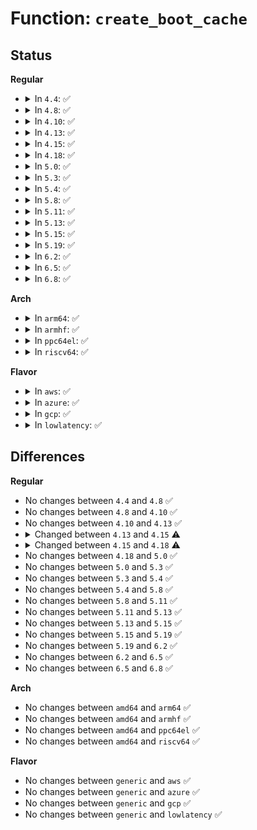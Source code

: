# Function: <code>create_boot_cache</code>

## Status
<b>Regular</b>
<ul>
<li>
<details>
<summary>In <code>4.4</code>: ✅</summary>

```c
void create_boot_cache(struct kmem_cache *s, const char *name, size_t size, long unsigned int flags);
```

**Collision:** Unique Global

**Inline:** No

**Transformation:** False

**Instances:**

```
In mm/slab_common.c (ffffffff81f8a01f)
Location: mm/slab_common.c:764
Inline: False
Direct callers:
  - mm/slab_common.c:create_kmalloc_cache
  - mm/slub.c:kmem_cache_init
  - mm/slub.c:kmem_cache_init
```
**Symbols:**

```
ffffffff81f8a01f-ffffffff81f8a0cc: create_boot_cache (STB_GLOBAL)
```
</details>
</li>
<li>
<details>
<summary>In <code>4.8</code>: ✅</summary>

```c
void create_boot_cache(struct kmem_cache *s, const char *name, size_t size, long unsigned int flags);
```

**Collision:** Unique Global

**Inline:** No

**Transformation:** False

**Instances:**

```
In mm/slab_common.c (ffffffff81fb3b0a)
Location: mm/slab_common.c:772
Inline: False
Direct callers:
  - mm/slab_common.c:create_kmalloc_cache
  - mm/slub.c:kmem_cache_init
  - mm/slub.c:kmem_cache_init
```
**Symbols:**

```
ffffffff81fb3b0a-ffffffff81fb3bb8: create_boot_cache (STB_GLOBAL)
```
</details>
</li>
<li>
<details>
<summary>In <code>4.10</code>: ✅</summary>

```c
void create_boot_cache(struct kmem_cache *s, const char *name, size_t size, long unsigned int flags);
```

**Collision:** Unique Global

**Inline:** No

**Transformation:** False

**Instances:**

```
In mm/slab_common.c (ffffffff81ff04c7)
Location: mm/slab_common.c:801
Inline: False
Direct callers:
  - mm/slab_common.c:create_kmalloc_cache
  - mm/slub.c:kmem_cache_init
  - mm/slub.c:kmem_cache_init
```
**Symbols:**

```
ffffffff81ff04c7-ffffffff81ff0575: create_boot_cache (STB_GLOBAL)
```
</details>
</li>
<li>
<details>
<summary>In <code>4.13</code>: ✅</summary>

```c
void create_boot_cache(struct kmem_cache *s, const char *name, size_t size, long unsigned int flags);
```

**Collision:** Unique Global

**Inline:** No

**Transformation:** False

**Instances:**

```
In mm/slab_common.c (ffffffff820d28cb)
Location: mm/slab_common.c:872
Inline: False
Direct callers:
  - mm/slab_common.c:create_kmalloc_cache
  - mm/slub.c:kmem_cache_init
  - mm/slub.c:kmem_cache_init
```
**Symbols:**

```
ffffffff820d28cb-ffffffff820d2982: create_boot_cache (STB_GLOBAL)
```
</details>
</li>
<li>
<details>
<summary>In <code>4.15</code>: ✅</summary>

```c
void create_boot_cache(struct kmem_cache *s, const char *name, size_t size, slab_flags_t flags);
```

**Collision:** Unique Global

**Inline:** No

**Transformation:** False

**Instances:**

```
In mm/slab_common.c (ffffffff826db2f2)
Location: mm/slab_common.c:881
Inline: False
Direct callers:
  - mm/slab_common.c:create_kmalloc_cache
  - mm/slub.c:kmem_cache_init
  - mm/slub.c:kmem_cache_init
```
**Symbols:**

```
ffffffff826db2f2-ffffffff826db3a8: create_boot_cache (STB_GLOBAL)
```
</details>
</li>
<li>
<details>
<summary>In <code>4.18</code>: ✅</summary>

```c
void create_boot_cache(struct kmem_cache *s, const char *name, unsigned int size, slab_flags_t flags, unsigned int useroffset, unsigned int usersize);
```

**Collision:** Unique Global

**Inline:** No

**Transformation:** False

**Instances:**

```
In mm/slab_common.c (ffffffff827057a0)
Location: mm/slab_common.c:937
Inline: False
Direct callers:
  - mm/slab_common.c:create_kmalloc_cache
  - mm/slub.c:kmem_cache_init
  - mm/slub.c:kmem_cache_init
```
**Symbols:**

```
ffffffff827057a0-ffffffff82705865: create_boot_cache (STB_GLOBAL)
```
</details>
</li>
<li>
<details>
<summary>In <code>5.0</code>: ✅</summary>

```c
void create_boot_cache(struct kmem_cache *s, const char *name, unsigned int size, slab_flags_t flags, unsigned int useroffset, unsigned int usersize);
```

**Collision:** Unique Global

**Inline:** No

**Transformation:** False

**Instances:**

```
In mm/slab_common.c (ffffffff828bcee7)
Location: mm/slab_common.c:964
Inline: False
Direct callers:
  - mm/slab_common.c:create_kmalloc_cache
  - mm/slub.c:kmem_cache_init
  - mm/slub.c:kmem_cache_init
```
**Symbols:**

```
ffffffff828bcee7-ffffffff828bcfac: create_boot_cache (STB_GLOBAL)
```
</details>
</li>
<li>
<details>
<summary>In <code>5.3</code>: ✅</summary>

```c
void create_boot_cache(struct kmem_cache *s, const char *name, unsigned int size, slab_flags_t flags, unsigned int useroffset, unsigned int usersize);
```

**Collision:** Unique Global

**Inline:** No

**Transformation:** False

**Instances:**

```
In mm/slab_common.c (ffffffff828d44d5)
Location: mm/slab_common.c:991
Inline: False
Direct callers:
  - mm/slab_common.c:create_kmalloc_cache
  - mm/slub.c:kmem_cache_init
  - mm/slub.c:kmem_cache_init
```
**Symbols:**

```
ffffffff828d44d5-ffffffff828d4594: create_boot_cache (STB_GLOBAL)
```
</details>
</li>
<li>
<details>
<summary>In <code>5.4</code>: ✅</summary>

```c
void create_boot_cache(struct kmem_cache *s, const char *name, unsigned int size, slab_flags_t flags, unsigned int useroffset, unsigned int usersize);
```

**Collision:** Unique Global

**Inline:** No

**Transformation:** False

**Instances:**

```
In mm/slab_common.c (ffffffff828dc954)
Location: mm/slab_common.c:1042
Inline: False
Direct callers:
  - mm/slab_common.c:create_kmalloc_cache
  - mm/slub.c:kmem_cache_init
  - mm/slub.c:kmem_cache_init
```
**Symbols:**

```
ffffffff828dc954-ffffffff828dca23: create_boot_cache (STB_GLOBAL)
```
</details>
</li>
<li>
<details>
<summary>In <code>5.8</code>: ✅</summary>

```c
void create_boot_cache(struct kmem_cache *s, const char *name, unsigned int size, slab_flags_t flags, unsigned int useroffset, unsigned int usersize);
```

**Collision:** Unique Global

**Inline:** No

**Transformation:** False

**Instances:**

```
In mm/slab_common.c (ffffffff82cfa47f)
Location: mm/slab_common.c:1042
Inline: False
Direct callers:
  - mm/slab_common.c:create_kmalloc_cache
  - mm/slub.c:kmem_cache_init
  - mm/slub.c:kmem_cache_init
```
**Symbols:**

```
ffffffff82cfa47f-ffffffff82cfa54e: create_boot_cache (STB_GLOBAL)
```
</details>
</li>
<li>
<details>
<summary>In <code>5.11</code>: ✅</summary>

```c
void create_boot_cache(struct kmem_cache *s, const char *name, unsigned int size, slab_flags_t flags, unsigned int useroffset, unsigned int usersize);
```

**Collision:** Unique Global

**Inline:** No

**Transformation:** False

**Instances:**

```
In mm/slab_common.c (ffffffff82fe71b7)
Location: mm/slab_common.c:542
Inline: False
Direct callers:
  - mm/slab_common.c:create_kmalloc_cache
  - mm/slub.c:kmem_cache_init
  - mm/slub.c:kmem_cache_init
```
**Symbols:**

```
ffffffff82fe71b7-ffffffff82fe7254: create_boot_cache (STB_GLOBAL)
```
</details>
</li>
<li>
<details>
<summary>In <code>5.13</code>: ✅</summary>

```c
void create_boot_cache(struct kmem_cache *s, const char *name, unsigned int size, slab_flags_t flags, unsigned int useroffset, unsigned int usersize);
```

**Collision:** Unique Global

**Inline:** No

**Transformation:** False

**Instances:**

```
In mm/slab_common.c (ffffffff831f18f0)
Location: mm/slab_common.c:627
Inline: False
Direct callers:
  - mm/slab_common.c:create_kmalloc_cache
  - mm/slub.c:kmem_cache_init
  - mm/slub.c:kmem_cache_init
```
**Symbols:**

```
ffffffff831f18f0-ffffffff831f198c: create_boot_cache (STB_GLOBAL)
```
</details>
</li>
<li>
<details>
<summary>In <code>5.15</code>: ✅</summary>

```c
void create_boot_cache(struct kmem_cache *s, const char *name, unsigned int size, slab_flags_t flags, unsigned int useroffset, unsigned int usersize);
```

**Collision:** Unique Global

**Inline:** No

**Transformation:** False

**Instances:**

```
In mm/slab_common.c (ffffffff832d7261)
Location: mm/slab_common.c:641
Inline: False
Direct callers:
  - mm/slab_common.c:create_kmalloc_cache
  - mm/slub.c:kmem_cache_init
  - mm/slub.c:kmem_cache_init
```
**Symbols:**

```
ffffffff832d7261-ffffffff832d72fd: create_boot_cache (STB_GLOBAL)
```
</details>
</li>
<li>
<details>
<summary>In <code>5.19</code>: ✅</summary>

```c
void create_boot_cache(struct kmem_cache *s, const char *name, unsigned int size, slab_flags_t flags, unsigned int useroffset, unsigned int usersize);
```

**Collision:** Unique Global

**Inline:** No

**Transformation:** False

**Instances:**

```
In mm/slab_common.c (ffffffff8348be69)
Location: mm/slab_common.c:641
Inline: False
Direct callers:
  - mm/slab_common.c:create_kmalloc_cache
  - mm/slub.c:kmem_cache_init
  - mm/slub.c:kmem_cache_init
```
**Symbols:**

```
ffffffff8348be69-ffffffff8348bf21: create_boot_cache (STB_GLOBAL)
```
</details>
</li>
<li>
<details>
<summary>In <code>6.2</code>: ✅</summary>

```c
void create_boot_cache(struct kmem_cache *s, const char *name, unsigned int size, slab_flags_t flags, unsigned int useroffset, unsigned int usersize);
```

**Collision:** Unique Global

**Inline:** No

**Transformation:** False

**Instances:**

```
In mm/slab_common.c (ffffffff83ebced0)
Location: mm/slab_common.c:630
Inline: False
Direct callers:
  - mm/slab_common.c:create_kmalloc_cache
  - mm/slub.c:kmem_cache_init
  - mm/slub.c:kmem_cache_init
```
**Symbols:**

```
ffffffff83ebced0-ffffffff83ebcf94: create_boot_cache (STB_GLOBAL)
```
</details>
</li>
<li>
<details>
<summary>In <code>6.5</code>: ✅</summary>

```c
void create_boot_cache(struct kmem_cache *s, const char *name, unsigned int size, slab_flags_t flags, unsigned int useroffset, unsigned int usersize);
```

**Collision:** Unique Global

**Inline:** No

**Transformation:** False

**Instances:**

```
In mm/slab_common.c (ffffffff836e5550)
Location: mm/slab_common.c:629
Inline: False
Direct callers:
  - mm/slab_common.c:new_kmalloc_cache
  - mm/slub.c:kmem_cache_init
  - mm/slub.c:kmem_cache_init
```
**Symbols:**

```
ffffffff836e5550-ffffffff836e5614: create_boot_cache (STB_GLOBAL)
```
</details>
</li>
<li>
<details>
<summary>In <code>6.8</code>: ✅</summary>

```c
void create_boot_cache(struct kmem_cache *s, const char *name, unsigned int size, slab_flags_t flags, unsigned int useroffset, unsigned int usersize);
```

**Collision:** Unique Global

**Inline:** No

**Transformation:** False

**Instances:**

```
In mm/slab_common.c (ffffffff83917d40)
Location: mm/slab_common.c:605
Inline: False
Direct callers:
  - mm/slab_common.c:new_kmalloc_cache
  - mm/slub.c:kmem_cache_init
  - mm/slub.c:kmem_cache_init
```
**Symbols:**

```
ffffffff83917d40-ffffffff83917e04: create_boot_cache (STB_GLOBAL)
```
</details>
</li>
</ul>
<b>Arch</b>
<ul>
<li>
<details>
<summary>In <code>arm64</code>: ✅</summary>

```c
void create_boot_cache(struct kmem_cache *s, const char *name, unsigned int size, slab_flags_t flags, unsigned int useroffset, unsigned int usersize);
```

**Collision:** Unique Global

**Inline:** No

**Transformation:** False

**Instances:**

```
In mm/slab_common.c (ffff800011455450)
Location: mm/slab_common.c:1042
Inline: False
Direct callers:
  - mm/slab_common.c:create_kmalloc_cache
  - mm/slub.c:kmem_cache_init
  - mm/slub.c:kmem_cache_init
```
**Symbols:**

```
ffff800011455450-ffff80001145554c: create_boot_cache (STB_GLOBAL)
```
</details>
</li>
<li>
<details>
<summary>In <code>armhf</code>: ✅</summary>

```c
void create_boot_cache(struct kmem_cache *s, const char *name, unsigned int size, slab_flags_t flags, unsigned int useroffset, unsigned int usersize);
```

**Collision:** Unique Global

**Inline:** No

**Transformation:** False

**Instances:**

```
In mm/slab_common.c (c153042c)
Location: mm/slab_common.c:1042
Inline: False
Direct callers:
  - mm/slab_common.c:create_kmalloc_cache
  - mm/slub.c:kmem_cache_init
  - mm/slub.c:kmem_cache_init
```
**Symbols:**

```
c153042c-c153050c: create_boot_cache (STB_GLOBAL)
```
</details>
</li>
<li>
<details>
<summary>In <code>ppc64el</code>: ✅</summary>

```c
void create_boot_cache(struct kmem_cache *s, const char *name, unsigned int size, slab_flags_t flags, unsigned int useroffset, unsigned int usersize);
```

**Collision:** Unique Global

**Inline:** No

**Transformation:** False

**Instances:**

```
In mm/slab_common.c (c00000000137e09c)
Location: mm/slab_common.c:1042
Inline: False
Direct callers:
  - mm/slab_common.c:create_kmalloc_cache
  - mm/slub.c:kmem_cache_init
  - mm/slub.c:kmem_cache_init
```
**Symbols:**

```
c00000000137e09c-c00000000137e1bc: create_boot_cache (STB_GLOBAL)
```
</details>
</li>
<li>
<details>
<summary>In <code>riscv64</code>: ✅</summary>

```c
void create_boot_cache(struct kmem_cache *s, const char *name, unsigned int size, slab_flags_t flags, unsigned int useroffset, unsigned int usersize);
```

**Collision:** Unique Global

**Inline:** No

**Transformation:** False

**Instances:**

```
In mm/slab_common.c (ffffffe000014522)
Location: mm/slab_common.c:1042
Inline: False
Direct callers:
  - mm/slab_common.c:create_kmalloc_cache
  - mm/slub.c:kmem_cache_init
  - mm/slub.c:kmem_cache_init
```
**Symbols:**

```
ffffffe000014522-ffffffe0000145f6: create_boot_cache (STB_GLOBAL)
```
</details>
</li>
</ul>
<b>Flavor</b>
<ul>
<li>
<details>
<summary>In <code>aws</code>: ✅</summary>

```c
void create_boot_cache(struct kmem_cache *s, const char *name, unsigned int size, slab_flags_t flags, unsigned int useroffset, unsigned int usersize);
```

**Collision:** Unique Global

**Inline:** No

**Transformation:** False

**Instances:**

```
In mm/slab_common.c (ffffffff828c5808)
Location: mm/slab_common.c:1042
Inline: False
Direct callers:
  - mm/slab_common.c:create_kmalloc_cache
  - mm/slub.c:kmem_cache_init
  - mm/slub.c:kmem_cache_init
```
**Symbols:**

```
ffffffff828c5808-ffffffff828c58d7: create_boot_cache (STB_GLOBAL)
```
</details>
</li>
<li>
<details>
<summary>In <code>azure</code>: ✅</summary>

```c
void create_boot_cache(struct kmem_cache *s, const char *name, unsigned int size, slab_flags_t flags, unsigned int useroffset, unsigned int usersize);
```

**Collision:** Unique Global

**Inline:** No

**Transformation:** False

**Instances:**

```
In mm/slab_common.c (ffffffff828bdf2d)
Location: mm/slab_common.c:1042
Inline: False
Direct callers:
  - mm/slab_common.c:create_kmalloc_cache
  - mm/slub.c:kmem_cache_init
  - mm/slub.c:kmem_cache_init
```
**Symbols:**

```
ffffffff828bdf2d-ffffffff828bdffc: create_boot_cache (STB_GLOBAL)
```
</details>
</li>
<li>
<details>
<summary>In <code>gcp</code>: ✅</summary>

```c
void create_boot_cache(struct kmem_cache *s, const char *name, unsigned int size, slab_flags_t flags, unsigned int useroffset, unsigned int usersize);
```

**Collision:** Unique Global

**Inline:** No

**Transformation:** False

**Instances:**

```
In mm/slab_common.c (ffffffff828d8588)
Location: mm/slab_common.c:1042
Inline: False
Direct callers:
  - mm/slab_common.c:create_kmalloc_cache
  - mm/slub.c:kmem_cache_init
  - mm/slub.c:kmem_cache_init
```
**Symbols:**

```
ffffffff828d8588-ffffffff828d8657: create_boot_cache (STB_GLOBAL)
```
</details>
</li>
<li>
<details>
<summary>In <code>lowlatency</code>: ✅</summary>

```c
void create_boot_cache(struct kmem_cache *s, const char *name, unsigned int size, slab_flags_t flags, unsigned int useroffset, unsigned int usersize);
```

**Collision:** Unique Global

**Inline:** No

**Transformation:** False

**Instances:**

```
In mm/slab_common.c (ffffffff828dd9a9)
Location: mm/slab_common.c:1042
Inline: False
Direct callers:
  - mm/slab_common.c:create_kmalloc_cache
  - mm/slub.c:kmem_cache_init
  - mm/slub.c:kmem_cache_init
```
**Symbols:**

```
ffffffff828dd9a9-ffffffff828dda78: create_boot_cache (STB_GLOBAL)
```
</details>
</li>
</ul>

## Differences
<b>Regular</b>
<ul>
<li>
No changes between <code>4.4</code> and <code>4.8</code> ✅
</li>
<li>
No changes between <code>4.8</code> and <code>4.10</code> ✅
</li>
<li>
No changes between <code>4.10</code> and <code>4.13</code> ✅
</li>
<li>
<details>
<summary>Changed between <code>4.13</code> and <code>4.15</code> ⚠️</summary>
<ul>
<li>
<b>Param type changed. </b>
<code>long unsigned int flags</code> ➡️ <code>slab_flags_t flags</code>
</li>
</ul>
</details>
</li>
<li>
<details>
<summary>Changed between <code>4.15</code> and <code>4.18</code> ⚠️</summary>
<ul>
<li>
<b>Param added. </b>
<code>unsigned int useroffset</code>
</li>
<li>
<b>Param added. </b>
<code>unsigned int usersize</code>
</li>
<li>
<b>Param type changed. </b>
<code>size_t size</code> ➡️ <code>unsigned int size</code>
</li>
</ul>
</details>
</li>
<li>
No changes between <code>4.18</code> and <code>5.0</code> ✅
</li>
<li>
No changes between <code>5.0</code> and <code>5.3</code> ✅
</li>
<li>
No changes between <code>5.3</code> and <code>5.4</code> ✅
</li>
<li>
No changes between <code>5.4</code> and <code>5.8</code> ✅
</li>
<li>
No changes between <code>5.8</code> and <code>5.11</code> ✅
</li>
<li>
No changes between <code>5.11</code> and <code>5.13</code> ✅
</li>
<li>
No changes between <code>5.13</code> and <code>5.15</code> ✅
</li>
<li>
No changes between <code>5.15</code> and <code>5.19</code> ✅
</li>
<li>
No changes between <code>5.19</code> and <code>6.2</code> ✅
</li>
<li>
No changes between <code>6.2</code> and <code>6.5</code> ✅
</li>
<li>
No changes between <code>6.5</code> and <code>6.8</code> ✅
</li>
</ul>
<b>Arch</b>
<ul>
<li>
No changes between <code>amd64</code> and <code>arm64</code> ✅
</li>
<li>
No changes between <code>amd64</code> and <code>armhf</code> ✅
</li>
<li>
No changes between <code>amd64</code> and <code>ppc64el</code> ✅
</li>
<li>
No changes between <code>amd64</code> and <code>riscv64</code> ✅
</li>
</ul>
<b>Flavor</b>
<ul>
<li>
No changes between <code>generic</code> and <code>aws</code> ✅
</li>
<li>
No changes between <code>generic</code> and <code>azure</code> ✅
</li>
<li>
No changes between <code>generic</code> and <code>gcp</code> ✅
</li>
<li>
No changes between <code>generic</code> and <code>lowlatency</code> ✅
</li>
</ul>
